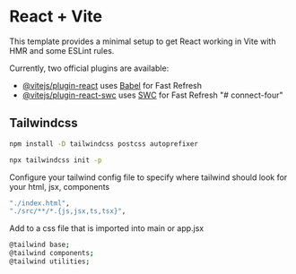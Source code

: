 # React + Vite

This template provides a minimal setup to get React working in Vite with HMR and some ESLint rules.

Currently, two official plugins are available:

- [@vitejs/plugin-react](https://github.com/vitejs/vite-plugin-react/blob/main/packages/plugin-react/README.md) uses [Babel](https://babeljs.io/) for Fast Refresh
- [@vitejs/plugin-react-swc](https://github.com/vitejs/vite-plugin-react-swc) uses [SWC](https://swc.rs/) for Fast Refresh
"# connect-four" 

## Tailwindcss

```bash
npm install -D tailwindcss postcss autoprefixer
```

```bash
npx tailwindcss init -p
```

Configure your tailwind config file to specify where tailwind should look for your html, jsx, components
```bash
"./index.html",
"./src/**/*.{js,jsx,ts,tsx}",
```

Add to a css file that is imported into main or app.jsx
```bash
@tailwind base;
@tailwind components;
@tailwind utilities;
```

